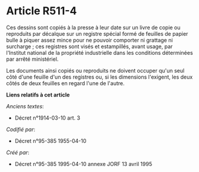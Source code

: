 # Article R511-4

Ces dessins sont copiés à la presse à leur date sur un livre de copie ou reproduits par décalque sur un registre spécial
formé de feuilles de papier bulle à piquer assez mince pour ne pouvoir comporter ni grattage ni surcharge ; ces registres
sont visés et estampillés, avant usage, par l'Institut national de la propriété industrielle dans les conditions déterminées
par arrêté ministériel.

Les documents ainsi copiés ou reproduits ne doivent occuper qu'un seul côté d'une feuille d'un des registres ou, si les
dimensions l'exigent, les deux côtés de deux feuilles en regard l'une de l'autre.

**Liens relatifs à cet article**

_Anciens textes_:

  - Décret n°1914-03-10 art. 3

_Codifié par_:

  - Décret n°95-385 1955-04-10

_Créé par_:

  - Décret n°95-385 1995-04-10 annexe JORF 13 avril 1995
